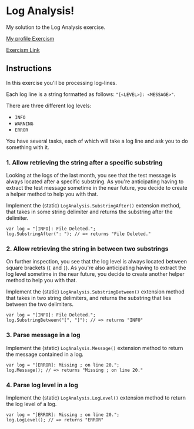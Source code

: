 ﻿# Log Analysis!

My solution to the Log Analysis exercise.

[My profile Exercism](https://exercism.org/profiles/stefanilima)

[Exercism Link](https://exercism.org/tracks/csharp/exercises/log-analysis)

## Instructions

In this exercise you'll be processing log-lines.

Each log line is a string formatted as follows: `"[<LEVEL>]: <MESSAGE>"`.

There are three different log levels:

- `INFO`
- `WARNING`
- `ERROR`

You have several tasks, each of which will take a log line and ask you to do something with it.

### 1. Allow retrieving the string after a specific substring

Looking at the logs of the last month, you see that the test message is always located after a specific substring. As you're anticipating having to extract the test message sometime in the near future, you decide to create a helper method to help you with that.

Implement the (static) `LogAnalysis.SubstringAfter()` extension method, that takes in some string delimiter and returns the substring after the delimiter.

```
var log = "[INFO]: File Deleted.";
log.SubstringAfter(": "); // => returns "File Deleted."
````

### 2. Allow retrieving the string in between two substrings

On further inspection, you see that the log level is always located between square brackets (`[` and `]`). As you're also anticipating having to extract the log level sometime in the near future, you decide to create another helper method to help you with that.

Implement the (static) `LogAnalysis.SubstringBetween()` extension method that takes in two string delimiters, and returns the substring that lies between the two delimiters.

```
var log = "[INFO]: File Deleted.";
log.SubstringBetween("[", "]"); // => returns "INFO"
```

### 3. Parse message in a log

Implement the (static) `LogAnalysis.Message()` extension method to return the message contained in a log.

```
var log = "[ERROR]: Missing ; on line 20.";
log.Message(); // => returns "Missing ; on line 20."
```

### 4. Parse log level in a log

Implement the (static) `LogAnalysis.LogLevel()` extension method to return the log level of a log.

```
var log = "[ERROR]: Missing ; on line 20.";
log.LogLevel(); // => returns "ERROR"
```
